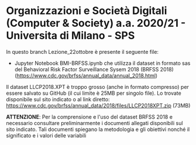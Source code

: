 # Organizzazioni e Società Digitali (Computer & Society) a.a. 2020/21 - Universita di Milano - SPS

In questo branch Lezione_22ottobre è presente il seguente file:
- Jupyter Notebook BMI-BRFSS.ipynb che utilizza il dataset in formato sas del Behavioral Risk Factor Surveillance Sysem 2018 (BRFSS 2018) (https://www.cdc.gov/brfss/annual_data/annual_2018.html)

Il dataset LLCP2018.XPT è troppo grosso (anche in formato compresso) per essere salvato su GitHub (il cui limite è 25MB per singolo file).
Lo trovate disponibile sul sito indicato o al link diretto: https://www.cdc.gov/brfss/annual_data/2018/files/LLCP2018XPT.zip (73MB)

**ATTENZIONE**: Per la comprensione e l'uso del dataset BRFSS 2018 e necessario consultare preliminarmente i documenti allegati disponibili sul sito indicato. Tali documenti spiegano la metodologia e gli obiettivi nonché il significato e i valori delle variabili 
